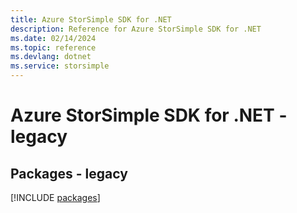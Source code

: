 ```yaml
---
title: Azure StorSimple SDK for .NET
description: Reference for Azure StorSimple SDK for .NET
ms.date: 02/14/2024
ms.topic: reference
ms.devlang: dotnet
ms.service: storsimple
---
```

# Azure StorSimple SDK for .NET - legacy
## Packages - legacy
[!INCLUDE [packages](storsimple-index.md)]